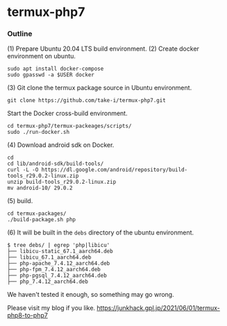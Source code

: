 # termux-php7

### Outline
(1) Prepare Ubuntu 20.04 LTS build environment.
(2) Create docker environment on ubuntu.

```
sudo apt install docker-compose
sudo gpasswd -a $USER docker
```

(3) Git clone the termux package source in Ubuntu environment.

`git clone https://github.com/take-i/termux-php7.git`

Start the Docker cross-build environment.
```
cd termux-php7/termux-packeages/scripts/
sudo ./run-docker.sh
```

(4) Download android sdk on Docker.

```
cd
cd lib/android-sdk/build-tools/
curl -L -O https://dl.google.com/android/repository/build-tools_r29.0.2-linux.zip
unzip build-tools_r29.0.2-linux.zip 
mv android-10/ 29.0.2
```

(5) build.

```
cd termux-packages/
./build-package.sh php
```

(6) It will be built in the `debs` directory of the ubuntu environment.

```
$ tree debs/ | egrep 'php|libicu'
├── libicu-static_67.1_aarch64.deb
├── libicu_67.1_aarch64.deb
├── php-apache_7.4.12_aarch64.deb
├── php-fpm_7.4.12_aarch64.deb
├── php-pgsql_7.4.12_aarch64.deb
├── php_7.4.12_aarch64.deb
```

We haven't tested it enough, so something may go wrong.

Please visit my blog if you like.
https://junkhack.gpl.jp/2021/06/01/termux-php8-to-php7